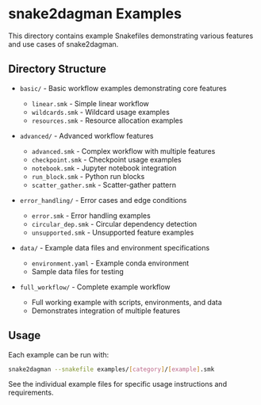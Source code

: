 # snake2dagman Examples

This directory contains example Snakefiles demonstrating various features and use cases of snake2dagman.

## Directory Structure

- `basic/` - Basic workflow examples demonstrating core features
  - `linear.smk` - Simple linear workflow
  - `wildcards.smk` - Wildcard usage examples
  - `resources.smk` - Resource allocation examples

- `advanced/` - Advanced workflow features
  - `advanced.smk` - Complex workflow with multiple features
  - `checkpoint.smk` - Checkpoint usage examples
  - `notebook.smk` - Jupyter notebook integration
  - `run_block.smk` - Python run blocks
  - `scatter_gather.smk` - Scatter-gather pattern

- `error_handling/` - Error cases and edge conditions
  - `error.smk` - Error handling examples
  - `circular_dep.smk` - Circular dependency detection
  - `unsupported.smk` - Unsupported feature examples

- `data/` - Example data files and environment specifications
  - `environment.yaml` - Example conda environment
  - Sample data files for testing

- `full_workflow/` - Complete example workflow
  - Full working example with scripts, environments, and data
  - Demonstrates integration of multiple features

## Usage

Each example can be run with:

```bash
snake2dagman --snakefile examples/[category]/[example].smk
```

See the individual example files for specific usage instructions and requirements. 